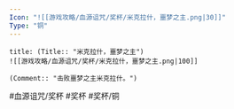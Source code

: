 ```yaml
---
Icon: "![[游戏攻略/血源诅咒/奖杯/米克拉什，噩梦之主.png|30]]"
Type: "铜"
---
```

```ad-common-bronze-trophy
title: (Title:: "米克拉什，噩梦之主")
![[游戏攻略/血源诅咒/奖杯/米克拉什，噩梦之主.png|100]]

(Comment:: "击败噩梦之主米克拉什。")
```

#血源诅咒/奖杯 #奖杯 #奖杯/铜
